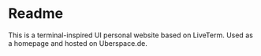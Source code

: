 # Readme
This is a terminal-inspired UI personal website based on LiveTerm.  Used as a homepage and hosted on Uberspace.de.
  
